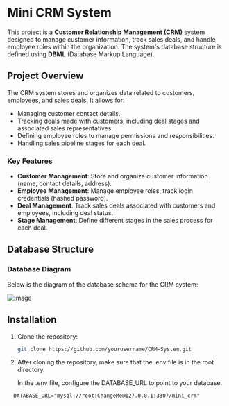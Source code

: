 # Mini CRM System

This project is a **Customer Relationship Management (CRM)** system designed to manage customer information, track sales deals, and handle employee roles within the organization. The system's database structure is defined using **DBML** (Database Markup Language).

## Project Overview

The CRM system stores and organizes data related to customers, employees, and sales deals. It allows for:
- Managing customer contact details.
- Tracking deals made with customers, including deal stages and associated sales representatives.
- Defining employee roles to manage permissions and responsibilities.
- Handling sales pipeline stages for each deal.

### Key Features
- **Customer Management**: Store and organize customer information (name, contact details, address).
- **Employee Management**: Manage employee roles, track login credentials (hashed password).
- **Deal Management**: Track sales deals associated with customers and employees, including deal status.
- **Stage Management**: Define different stages in the sales process for each deal.

## Database Structure

### Database Diagram

Below is the diagram of the database schema for the CRM system:

![image](https://github.com/user-attachments/assets/d2046009-c7e6-4327-9c43-6f03133af31e)


## Installation

1. Clone the repository:
   ```bash
   git clone https://github.com/yourusername/CRM-System.git
   ```
2. After cloning the repository, make sure that the .env file is in the root directory.
   
   In the .env file, configure the DATABASE_URL to point to your database.
```env
  DATABASE_URL="mysql://root:ChangeMe@127.0.0.1:3307/mini_crm"
```

